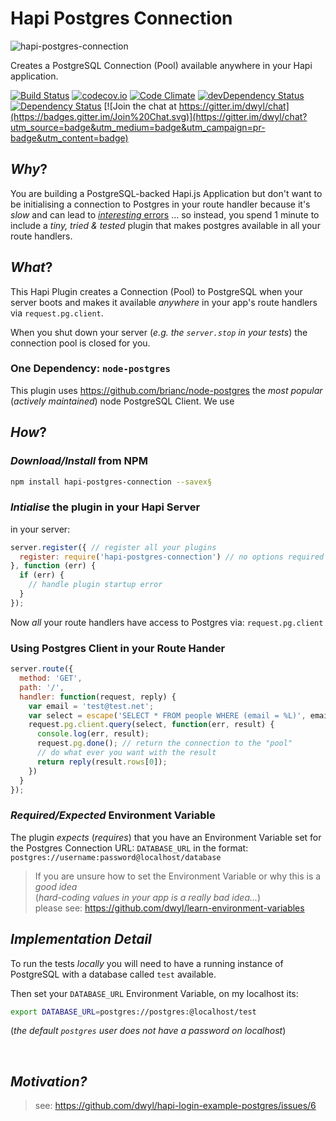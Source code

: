 # Hapi Postgres Connection

![hapi-postgres-connection](https://cloud.githubusercontent.com/assets/194400/13723469/73b5d8f2-e85e-11e5-82dc-943e7ebccdce.png)

Creates a PostgreSQL Connection (Pool) available anywhere in your Hapi application.

[![Build Status](https://travis-ci.org/dwyl/hapi-postgres-connection.svg?branch=master)](https://travis-ci.org/dwyl/hapi-postgres-connection)
[![codecov.io](https://codecov.io/github/dwyl/hapi-postgres-connection/coverage.svg?branch=master)](https://codecov.io/github/dwyl/hapi-postgres-connection?branch=master)
[![Code Climate](https://codeclimate.com/github/dwyl/hapi-postgres-connection/badges/gpa.svg)](https://codeclimate.com/github/dwyl/hapi-postgres-connection)
[![devDependency Status](https://david-dm.org/dwyl/hapi-postgres-connection/dev-status.svg)](https://david-dm.org/dwyl/hapi-postgres-connection#info=devDependencies)
[![Dependency Status](https://david-dm.org/dwyl/hapi-postgres-connection.svg)](https://david-dm.org/dwyl/hapi-postgres-connection)
[![Join the chat at https://gitter.im/dwyl/chat](https://badges.gitter.im/Join%20Chat.svg)](https://gitter.im/dwyl/chat?utm_source=badge&utm_medium=badge&utm_campaign=pr-badge&utm_content=badge)


## *Why*?

You are building a PostgreSQL-backed Hapi.js Application
but don't want to be initialising a connection to Postgres
in your route handler because it's *slow* and can lead
to [*interesting* errors](https://github.com/brianc/node-postgres/issues/725) ...
so instead, you spend 1 minute to include a *tiny, tried & tested* plugin
that makes postgres available in all your route handlers.

## *What*?

This Hapi Plugin creates a Connection (Pool) to PostgreSQL when your
server boots and makes it available *anywhere* in your app's
route handlers via `request.pg.client`.

When you shut down your server (*e.g. the `server.stop` in your tests*)
the connection pool is closed for you.

### One Dependency: `node-postgres`

This plugin uses https://github.com/brianc/node-postgres
the *most popular* (*actively maintained*) node PostgreSQL Client.
We use

## *How*?

### *Download/Install* from NPM

```sh
npm install hapi-postgres-connection --savex§
```

### *Intialise* the plugin in your Hapi Server

in your server:
```js
server.register({ // register all your plugins
  register: require('hapi-postgres-connection') // no options required
}, function (err) {
  if (err) {
    // handle plugin startup error
  }
});
```
Now *all* your route handlers have access to Postgres
via: `request.pg.client`

### Using Postgres Client in your Route Hander

```js
server.route({
  method: 'GET',
  path: '/',
  handler: function(request, reply) {
    var email = 'test@test.net';
    var select = escape('SELECT * FROM people WHERE (email = %L)', email);
    request.pg.client.query(select, function(err, result) {
      console.log(err, result);
      request.pg.done(); // return the connection to the "pool"
      // do what ever you want with the result
      return reply(result.rows[0]);
    })
  }
});
```


### *Required/Expected* Environment Variable

The plugin *expects* (*requires*) that you have an Environment Variable set
for the Postgres Connection URL: `DATABASE_URL` in the format:
`postgres://username:password@localhost/database`

> If you are unsure how to set the Environment Variable
or why this is a *good idea*  
(*hard-coding values in your app is a really bad idea...*)  
please see: https://github.com/dwyl/learn-environment-variables

## *Implementation Detail*

To run the tests *locally* you will need to have
a running instance of PostgreSQL with a database called `test` available.

Then set your `DATABASE_URL` Environment Variable, on my localhost its:
```sh
export DATABASE_URL=postgres://postgres:@localhost/test
```
(*the default `postgres` user does not have a password on localhost*)


<br />

## *Motivation?*

> see: https://github.com/dwyl/hapi-login-example-postgres/issues/6
